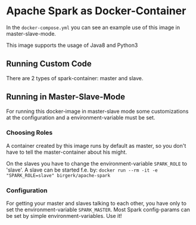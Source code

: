 # Apache Spark as Docker-Container
In the `docker-compose.yml` you can see an example use of this image in master-slave-mode.

This image supports the usage of Java8 and Python3

## Running Custom Code
There are 2 types of spark-container: master and slave.

## Running in Master-Slave-Mode
For running this docker-image in master-slave mode some customizations at the configuration and a environment-variable must be set.

### Choosing Roles
A container created by this image runs by default as master, so you don't have to tell the master-container about his might.

On the slaves you have to change the environment-variable `SPARK_ROLE` to 'slave'. A slave can be started f.e. by: `docker run --rm -it -e "SPARK_ROLE=slave" birgerk/apache-spark`

### Configuration
For getting your master and slaves talking to each other, you have only to set the environment-variable `SPARK_MASTER`.
Most Spark config-params can be set by simple environment-variables. Use it!
